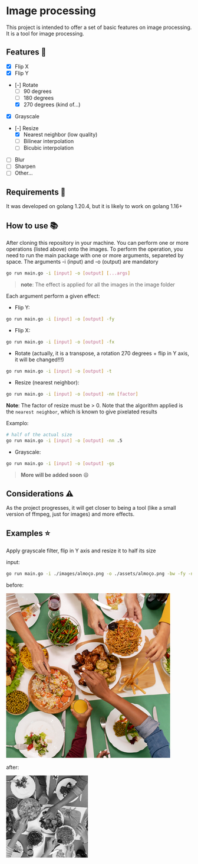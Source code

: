 # Image processing

This project is intended to offer a set of basic features on image processing. It is a tool for image processing.

## Features 🌟

- [X] Flip X
- [X] Flip Y
- [-] Rotate 
  - [ ] 90 degrees
  - [ ] 180 degrees
  - [X] 270 degrees (kind of...)
- [X] Grayscale
- [-] Resize
  - [X] Nearest neighbor (low quality)
  - [ ] Bilinear interpolation
  - [ ] Bicubic interpolation
- [ ] Blur
- [ ] Sharpen
- [ ] Other...

## Requirements 🔎

It was developed on golang 1.20.4, but it is likely to work on golang 1.16+

## How to use :books:

After cloning this repository in your machine. You can perform one or more operations (listed above) onto the images. To perform the operation, you need to run the main package with one or more arguments, separeted by space.
The arguments -i (input) and -o (output) are mandatory

```sh
go run main.go -i [input] -o [output] [...args]
```

> **note**: The effect is applied for all the images in the image folder

Each argument perform a given effect:

- Flip Y:

```sh
go run main.go -i [input] -o [output] -fy
```

- Flip X:

```sh
go run main.go -i [input] -o [output] -fx
```

- Rotate (actually, it is a transpose, a rotation 270 degrees + flip in Y axis, it will be changed!!!)

```sh
go run main.go -i [input] -o [output] -t
```

- Resize (nearest neighbor):

```sh
go run main.go -i [input] -o [output] -nn [factor]
```

**Note**: The factor of resize must be > 0. Note that the algorithm applied is the `nearest neighbor`, which is known to give pixelated results

Examplo:

```sh
# half of the actual size
go run main.go -i [input] -o [output] -nn .5
```

- Grayscale:

```sh
go run main.go -i [input] -o [output] -gs
```

> **More will be added soon** 😄

## Considerations ⚠️

As the project progresses, it will get closer to being a tool (like a small version of ffmpeg, just for images) and more effects.

## Examples ⭐

Apply grayscale filter, flip in Y axis and resize it to half its size

input:
```sh
go run main.go -i ./images/almoço.png -o ./assets/almoço.png -bw -fy -nn .5
```

before:

![lunch before effects](./images/almoço.png)

after:

![lunch after effects](./assets/almoço.png)